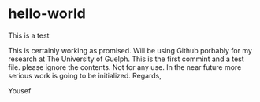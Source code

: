 # hello-world
This is a test

This is certainly working as promised. Will be using Github porbably for my research at The University of Guelph. 
This is the first commint and a test file. please ignore the contents. Not for any use. 
In the near future more serious work is going to be initialized. 
Regards,

Yousef
